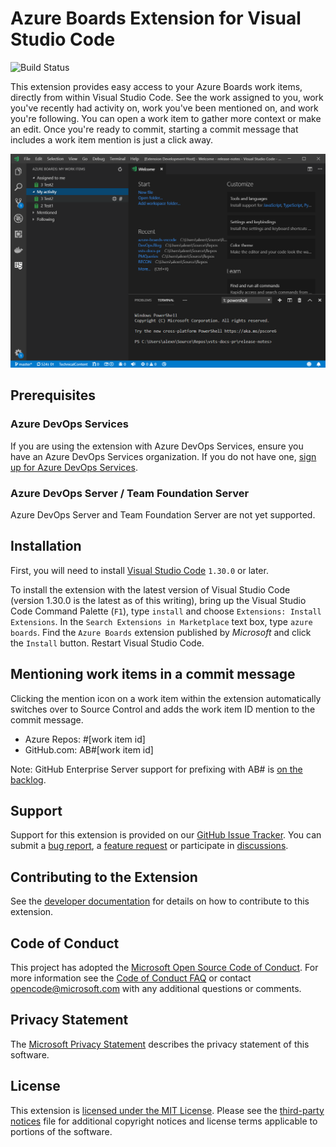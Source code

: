# Azure Boards Extension for Visual Studio Code

![Build Status](https://cs-extensions.visualstudio.com/Azure%20Boards%20VS%20Code/_apis/build/status/Azure%20Boards%20VS%20Code-CI?branchName=master)

This extension provides easy access to your Azure Boards work items, directly from within Visual Studio Code. See the work assigned to you, work you've recently had activity on, work you've been mentioned on, and work you're following. You can open a work item to gather more context or make an edit. Once you're ready to commit, starting a commit message that includes a work item mention is just a click away.

![Screenshot](media/screenshot.png)

## Prerequisites

### Azure DevOps Services

If you are using the extension with Azure DevOps Services, ensure you have an Azure DevOps Services organization. If you do
not have one, [sign up for Azure DevOps Services](https://aka.ms/SignupAzureDevOps/?campaign=azure~boards~vscode~readme).

### Azure DevOps Server / Team Foundation Server

Azure DevOps Server and Team Foundation Server are not yet supported.

## Installation

First, you will need to install [Visual Studio Code](https://code.visualstudio.com/download) `1.30.0` or later.

To install the extension with the latest version of Visual Studio Code (version 1.30.0 is the latest as of this writing), bring up the Visual Studio Code Command Palette (`F1`), type `install` and choose `Extensions: Install Extensions`. In the `Search Extensions in Marketplace` text box, type `azure boards`. Find the `Azure Boards` extension published by _Microsoft_ and click the `Install` button. Restart Visual Studio Code.

## Mentioning work items in a commit message

Clicking the mention icon on a work item within the extension automatically switches over to Source Control and adds the work item ID mention to the commit message. 

- Azure Repos: #[work item id]
- GitHub.com: AB#[work item id]

Note: GitHub Enterprise Server support for prefixing with AB# is [on the backlog](https://github.com/microsoft/azure-boards-vscode/issues/53).

## Support

Support for this extension is provided on our [GitHub Issue Tracker](https://github.com/microsoft/azure-boards-vscode/issues). You
can submit a [bug report](https://github.com/microsoft/azure-boards-vscode/issues/new), a [feature request](https://github.com/microsoft/azure-boards-vscode/issues/new)
or participate in [discussions](https://github.com/microsoft/azure-boards-vscode/issues).

## Contributing to the Extension

See the [developer documentation](CONTRIBUTING.md) for details on how to contribute to this extension.

## Code of Conduct

This project has adopted the [Microsoft Open Source Code of Conduct](https://opensource.microsoft.com/codeofconduct/). For more information see the [Code of Conduct FAQ](https://opensource.microsoft.com/codeofconduct/faq/) or contact [opencode@microsoft.com](mailto:opencode@microsoft.com) with any additional questions or comments.

## Privacy Statement

The [Microsoft Privacy Statement](http://go.microsoft.com/fwlink/?LinkId=528096&clcid=0x409)
describes the privacy statement of this software.

## License

This extension is [licensed under the MIT License](LICENSE). Please see the [third-party notices](ThirdPartyNotices.txt)
file for additional copyright notices and license terms applicable to portions of the software.
